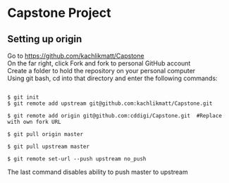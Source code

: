 # Capstone Project

## Setting up origin
Go to https://github.com/kachlikmatt/Capstone<br>
On the far right, click Fork and fork to personal GitHub account<br>
Create a folder to hold the repository on your personal computer<br>
Using git bash, cd into that directory and enter the following commands:
<pre><code>
$ git init
$ git remote add upstream git@github.com:kachlikmatt/Capstone.git<br>
$ git remote add origin git@github.com:cddigi/Capstone.git  #Replace with own fork URL<br>
$ git pull origin master<br>
$ git pull upstream master<br>
$ git remote set-url --push upstream no_push  
</code></pre>
The last command disables ability to push master to upstream<br>
